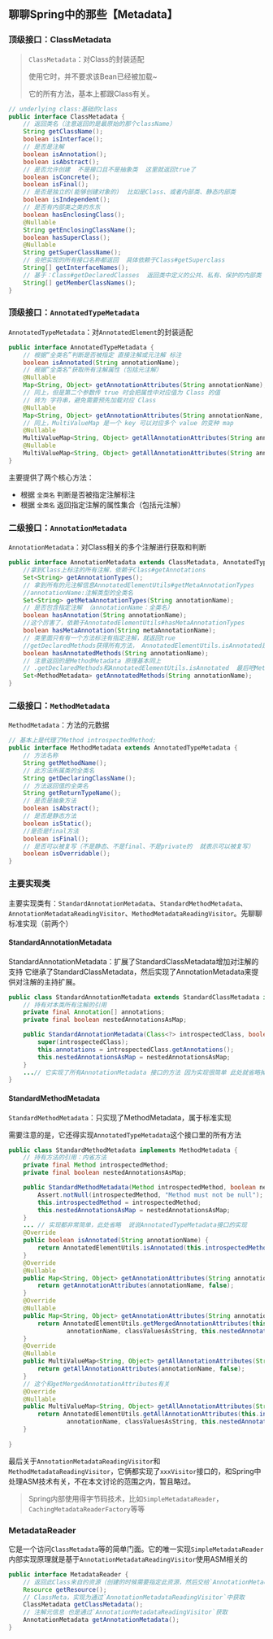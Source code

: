 ## 聊聊Spring中的那些【Metadata】

### 顶级接口：ClassMetadata

> `ClassMetadata`：对Class的封装适配
>
>  使用它时，并不要求该Bean已经被加载~
>
> 它的所有方法，基本上都跟Class有关。

```java
// underlying class:基础的class
public interface ClassMetadata {
	// 返回类名（注意返回的是最原始的那个className）
	String getClassName();
	boolean isInterface();
	// 是否是注解
	boolean isAnnotation();
	boolean isAbstract();
	// 是否允许创建  不是接口且不是抽象类  这里就返回true了
	boolean isConcrete();
	boolean isFinal();
	// 是否是独立的(能够创建对象的)  比如是Class、或者内部类、静态内部类
	boolean isIndependent();
	// 是否有内部类之类的东东
	boolean hasEnclosingClass();
	@Nullable
	String getEnclosingClassName();
	boolean hasSuperClass();
	@Nullable
	String getSuperClassName();
	// 会把实现的所有接口名称都返回  具体依赖于Class#getSuperclass
	String[] getInterfaceNames();
	// 基于：Class#getDeclaredClasses  返回类中定义的公共、私有、保护的内部类
	String[] getMemberClassNames();
}
```

### 顶级接口：`AnnotatedTypeMetadata`

`AnnotatedTypeMetadata`：对`AnnotatedElement`的封装适配

```java
public interface AnnotatedTypeMetadata {
    // 根据“全类名”判断是否被指定 直接注解或元注解 标注
    boolean isAnnotated(String annotationName);
    // 根据”全类名“获取所有注解属性（包括元注解）
    @Nullable
    Map<String, Object> getAnnotationAttributes(String annotationName);
    // 同上，但是第二个参数传 true 时会把属性中对应值为 Class 的值
    // 转为 字符串，避免需要预先加载对应 Class
    @Nullable
    Map<String, Object> getAnnotationAttributes(String annotationName, boolean classValuesAsString);
    // 同上，MultiValueMap 是一个 key 可以对应多个 value 的变种 map
    @Nullable
    MultiValueMap<String, Object> getAllAnnotationAttributes(String annotationName);
    @Nullable
    MultiValueMap<String, Object> getAllAnnotationAttributes(String annotationName, boolean classValuesAsString);
}
```

主要提供了两个核心方法：

- 根据 `全类名` 判断是否被指定注解标注
- 根据 `全类名` 返回指定注解的属性集合（包括元注解）

### 二级接口：`AnnotationMetadata`

`AnnotationMetadata`：对Class相关的多个注解进行获取和判断

```java
public interface AnnotationMetadata extends ClassMetadata, AnnotatedTypeMetadata {
    //拿到Class上标注的所有注解，依赖于Class#getAnnotations
    Set<String> getAnnotationTypes();
    // 拿到所有的元注解信息AnnotatedElementUtils#getMetaAnnotationTypes
    //annotationName:注解类型的全类名
    Set<String> getMetaAnnotationTypes(String annotationName);
    // 是否包含指定注解 （annotationName：全类名）
    boolean hasAnnotation(String annotationName);
    //这个厉害了，依赖于AnnotatedElementUtils#hasMetaAnnotationTypes
    boolean hasMetaAnnotation(String metaAnnotationName);
    // 类里面只有有一个方法标注有指定注解，就返回true
    //getDeclaredMethods获得所有方法， AnnotatedElementUtils.isAnnotated是否标注有指定注解
    boolean hasAnnotatedMethods(String annotationName);
    // 注意返回的是MethodMetadata 原理基本同上
    // .getDeclaredMethods和AnnotatedElementUtils.isAnnotated  最后吧Method转为MethodMetadata
    Set<MethodMetadata> getAnnotatedMethods(String annotationName);
}
```

### 二级接口：`MethodMetadata`

 `MethodMetadata`：方法的元数据

```java
// 基本上是代理了Method introspectedMethod;
public interface MethodMetadata extends AnnotatedTypeMetadata {
    // 方法名称
    String getMethodName();
    // 此方法所属类的全类名
    String getDeclaringClassName();
    // 方法返回值的全类名
    String getReturnTypeName();
    // 是否是抽象方法
    boolean isAbstract();
    // 是否是静态方法
    boolean isStatic();
    //是否是final方法
    boolean isFinal();
    // 是否可以被复写（不是静态、不是final、不是private的  就表示可以被复写）
    boolean isOverridable();
}
```

### 主要实现类

主要实现类有：`StandardAnnotationMetadata`、`StandardMethodMetadata`、`AnnotationMetadataReadingVisitor`、`MethodMetadataReadingVisitor`。先聊聊标准实现（前两个）

#### StandardAnnotationMetadata

StandardAnnotationMetadata：扩展了StandardClassMetadata增加对注解的支持
它继承了StandardClassMetadata，然后实现了AnnotationMetadata来提供对注解的主持扩展。

```java
public class StandardAnnotationMetadata extends StandardClassMetadata implements AnnotationMetadata {
	// 持有对本类所有注解的引用
	private final Annotation[] annotations;
	private final boolean nestedAnnotationsAsMap;

	public StandardAnnotationMetadata(Class<?> introspectedClass, boolean nestedAnnotationsAsMap) {
		super(introspectedClass);
		this.annotations = introspectedClass.getAnnotations();
		this.nestedAnnotationsAsMap = nestedAnnotationsAsMap;
	}
	...// 它实现了所有AnnotationMetadata 接口的方法 因为实现很简单 此处就省略掉了
}
```

#### StandardMethodMetadata

`StandardMethodMetadata`：只实现了MethodMetadata，属于标准实现

需要注意的是，它还得实现`AnnotatedTypeMetadata`这个接口里的所有方法

```java
public class StandardMethodMetadata implements MethodMetadata {
	// 持有方法的引用：内省方法
	private final Method introspectedMethod;
	private final boolean nestedAnnotationsAsMap;

	public StandardMethodMetadata(Method introspectedMethod, boolean nestedAnnotationsAsMap) {
		Assert.notNull(introspectedMethod, "Method must not be null");
		this.introspectedMethod = introspectedMethod;
		this.nestedAnnotationsAsMap = nestedAnnotationsAsMap;
	}
	... // 实现都非常简单，此处省略  说说AnnotatedTypeMetadata接口的实现
	@Override
	public boolean isAnnotated(String annotationName) {
		return AnnotatedElementUtils.isAnnotated(this.introspectedMethod, annotationName);
	}
	@Override
	@Nullable
	public Map<String, Object> getAnnotationAttributes(String annotationName) {
		return getAnnotationAttributes(annotationName, false);
	}
	@Override
	@Nullable
	public Map<String, Object> getAnnotationAttributes(String annotationName, boolean classValuesAsString) {
		return AnnotatedElementUtils.getMergedAnnotationAttributes(this.introspectedMethod,
				annotationName, classValuesAsString, this.nestedAnnotationsAsMap);
	}
	@Override
	@Nullable
	public MultiValueMap<String, Object> getAllAnnotationAttributes(String annotationName) {
		return getAllAnnotationAttributes(annotationName, false);
	}
	// 这个和getMergedAnnotationAttributes有关
	@Override
	@Nullable
	public MultiValueMap<String, Object> getAllAnnotationAttributes(String annotationName, boolean classValuesAsString) {
		return AnnotatedElementUtils.getAllAnnotationAttributes(this.introspectedMethod,
				annotationName, classValuesAsString, this.nestedAnnotationsAsMap);
	}
	
}
```

最后关于`AnnotationMetadataReadingVisitor`和`MethodMetadataReadingVisitor`，它俩都实现了`xxxVisitor`接口的，和Spring中处理ASM技术有关，不在本文讨论的范围之内，暂且略过。

>  Spring内部使用得字节码技术，比如`SimpleMetadataReader`，`CachingMetadataReaderFactory`等等

### **MetadataReader**

它是一个访问`ClassMetadata`等的简单门面。它的唯一实现`SimpleMetadataReader`内部实现原理就是基于`AnnotationMetadataReadingVisitor`使用ASM相关的

```java
public interface MetadataReader {
	// 返回此Class来自的资源（创建的时候需要指定此资源，然后交给`AnnotationMetadataReadingVisitor`去处理）
	Resource getResource();
	// ClassMeta，实现为通过`AnnotationMetadataReadingVisitor`中获取
	ClassMetadata getClassMetadata();
	// 注解元信息 也是通过`AnnotationMetadataReadingVisitor`获取
	AnnotationMetadata getAnnotationMetadata();
}
```

